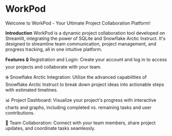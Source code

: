 # WorkPod
Welcome to WorkPod - Your Ultimate Project Collaboration Platform!

**Introduction**
WorkPod is a dynamic project collaboration tool developed on Streamlit, integrating the power of SQLite and Snowflake Arctic Instruct. It's designed to streamline team communication, project management, and progress tracking, all in one intuitive platform.

**Features**
🔒 Registration and Login: Create your account and log in to access your projects and collaborate with your team.

❄️ Snowflake Arctic Integration: Utilize the advanced capabilities of Snowflake Arctic Instruct to break down project ideas into actionable steps with estimated timelines.

📊 Project Dashboard: Visualize your project's progress with interactive charts and graphs, including completed vs. remaining tasks and user contributions.

👥 Team Collaboration: Connect with your team members, share project updates, and coordinate tasks seamlessly.
